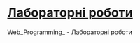 # [Лабораторні роботи](https://github.com/MykhailoOrtynskyi/Web_Programming_/ "Site on GitHub Pages")
Web_Programming_ - Лабораторні роботи
